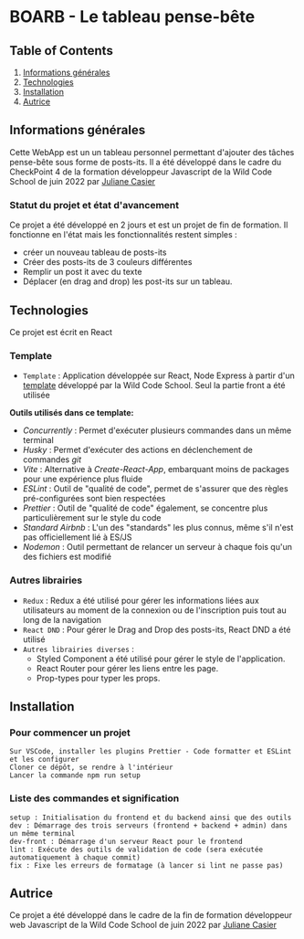# BOARB - Le tableau pense-bête

## Table of Contents

1. [Informations générales](#Informations-générales)
2. [Technologies](#technologies)
3. [Installation](#installation)
4. [Autrice](#autrice)

## Informations générales

Cette WebApp est un un tableau personnel permettant d'ajouter des tâches pense-bête sous forme de posts-its.
Il a été développé dans le cadre du CheckPoint 4 de la formation développeur Javascript de la Wild Code School de juin 2022 par [Juliane Casier](https://www.linkedin.com/in/juliane-casier-bb642832/)

### Statut du projet et état d'avancement

Ce projet a été développé en 2 jours et est un projet de fin de formation. Il fonctionne en l'état mais les fonctionnalités restent simples :

- créer un nouveau tableau de posts-its
- Créer des posts-its de 3 couleurs différentes
- Remplir un post it avec du texte
- Déplacer (en drag and drop) les post-its sur un tableau.

## Technologies

Ce projet est écrit en React

### Template

- `Template` : Application développée sur React, Node Express à partir d'un [template](https://github.com/WildCodeSchool/js-template-fullstack) développé par la Wild Code School. Seul la partie front a été utilisée

**Outils utilisés dans ce template:**

- _Concurrently_ : Permet d'exécuter plusieurs commandes dans un même terminal
- _Husky_ : Permet d'exécuter des actions en déclenchement de commandes _git_
- _Vite_ : Alternative à _Create-React-App_, embarquant moins de packages pour une expérience plus fluide
- _ESLint_ : Outil de "qualité de code", permet de s'assurer que des règles pré-configurées sont bien respectées
- _Prettier_ : Outil de "qualité de code" également, se concentre plus particulièrement sur le style du code
- _Standard Airbnb_ : L'un des "standards" les plus connus, même s'il n'est pas officiellement lié à ES/JS
- _Nodemon_ : Outil permettant de relancer un serveur à chaque fois qu'un des fichiers est modifié

### Autres librairies

- `Redux` : Redux a été utilisé pour gérer les informations liées aux utilisateurs au moment de la connexion ou de l'inscription puis tout au long de la navigation
- `React DND` : Pour gérer le Drag and Drop des posts-its, React DND a été utilisé
- `Autres librairies diverses` :
  - Styled Component a été utilisé pour gérer le style de l'application.
  - React Router pour gérer les liens entre les page.
  - Prop-types pour typer les props.

## Installation

### Pour commencer un projet

    Sur VSCode, installer les plugins Prettier - Code formatter et ESLint et les configurer
    Cloner ce dépôt, se rendre à l'intérieur
    Lancer la commande npm run setup

### Liste des commandes et signification

    setup : Initialisation du frontend et du backend ainsi que des outils
    dev : Démarrage des trois serveurs (frontend + backend + admin) dans un même terminal
    dev-front : Démarrage d'un serveur React pour le frontend
    lint : Exécute des outils de validation de code (sera exécutée automatiquement à chaque commit)
    fix : Fixe les erreurs de formatage (à lancer si lint ne passe pas)

## Autrice

Ce projet a été développé dans le cadre de la fin de formation développeur web Javascript de la Wild Code School de juin 2022 par [Juliane Casier](https://www.linkedin.com/in/juliane-casier-bb642832/)
